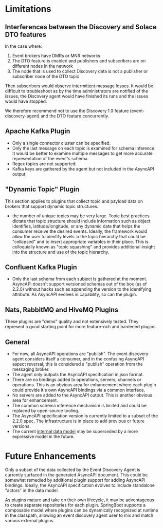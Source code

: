 # Limitations

## Interferences between the Discovery and Solace DTO features

In the case where:
1. Event brokers have DMRs or MNR networks
2. The DTO feature is enabled and publishers and subscribers are on different nodes in the network
3. The node that is used to collect Discovery data is not a publisher or subscriber node of the DTO topic

Then subscribers would observe intermittent message losses. It would be difficult to troubleshoot as by the time administrators are notified of the issues, the Discovery agent would have finished its runs and the issues would have stopped.

We therefore recommend not to use the Discovery 1.0 feature (event-discovery-agent) and the DTO feature concurrently.

## Apache Kafka Plugin
* Only a single connector cluster can be specified.
* Only the last message on each topic is examined for schema inference. It would be better to examine multiple messages to get more accurate representation of the event's schema.
* Regex topics are not supported.
* Kafka keys are gathered by the agent but not included in the AsyncAPI output.

## "Dynamic Topic" Plugin
This section applies to plugins that collect topic and payload data on brokers that support dynamic topic structures.
* the number of unique topics may be very large. Topic best practices dictate that topic structure should include information such as object identifies, latitude/longitude, or any dynamic data that helps the consumer receive the desired events. Ideally, the framework would allow the user to identify levels in the topic hierarchy that could be "collapsed" and to insert appropriate variables in their place. This is colloquially known as "topic squashing" and provides additional insight into the structure and use of the topic hierarchy.

## Confluent Kafka Plugin
* Only the last schema from each subject is gathered at the moment. AsyncAPI doesn't support versioned schemas out of the box (as of 2.2.0) without hacks such as appending the version to the identifying attribute. As AsyncAPI evolves in capability, so can the plugin.

## Nats, RabbitMQ and HiveMQ Plugins
These plugins are "demo" quality and not extensively tested. They represent a good starting point for more feature-rich and hardened plugins.

## General
* For now, all AsyncAPI operations are "publish". The event discovery agent considers itself a consumer, and in the confusing AsyncAPI aspect reversal, this is considered a "publish" operation from the messaging broker.
* The agent only outputs the AsyncAPI specification in json format.
* There are no bindings added to operations, servers, channels or operations. This is an obvious area for enhancement where each plugin could provide it's own AsyncAPI bindings via a common interface.
* No servers are added to the AsyncAPI output. This is another obvious area for enhancement.
* The common schema inference mechanism is limited and could be replaced by open-source tooling.
* The AsyncAPI specification version is currently limited to a subset of the 2.2.0 spec. The infrastructure is in place to add previous or future versions.
* The current [internal data model](./internaldatamodel.md) may be superseded by a more expressive model in the future.

# Future Enhancements
Only a subset of the data collected by the Event Discovery Agent is currently surfaced in the generated AsyncAPI document. This could be somewhat remedied by additional plugin support for adding AsyncAPI bindings. Ideally, the AsyncAPI specification evolves to include standalone "actors" in the data model.

As plugins mature and take on their own lifecycle, it may be adventageous to create separate repositories for each plugin. SpringBoot supports a composable model where plugins can be dynamically recognized at runtime in the classpath, allowing an event discovery agent user to mix and match various external plugins.

